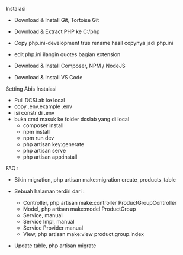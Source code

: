 Instalasi
+ Download & Install Git, Tortoise Git

+ Download & Extract PHP ke C:/php
+ Copy php.ini-development trus rename hasil copynya jadi php.ini
+ edit php.ini ilangin quotes bagian extension

+ Download & Install Composer, NPM / NodeJS

+ Download & Install VS Code

Setting Abis Instalasi

+ Pull DCSLab ke local
+ copy .env.example .env
+ isi constr di .env
+ buka cmd masuk ke folder dcslab yang di local 
  - composer install
  - npm install
  - npm run dev
  - php artisan key:generate
  - php artisan serve
  - php artisan app:install

FAQ :
+ Bikin migration,  php artisan make:migration create_products_table

+ Sebuah halaman terdiri dari :
  - Controller,         php artisan make:controller ProductGroupController
  - Model,              php artisan make:model ProductGroup
  - Service,            manual 
  - Service Impl,       manual
  - Service Provider    manual
  - View,               php artisan make:view product.group.index
    
+ Update table,     php artisan migrate
